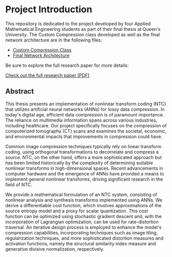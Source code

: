 # Project Introduction

This repository is dedicated to the project developed by four Applied Mathematical Engineering students as part of their final thesis at Queen's University. The Custom Compression class developed as well as the final network architecture are in the following files:

- [Custom Compression Class](CustomCompression.py)
- [Final Network Architecture](NNA.py)

Be sure to explore the full research paper for more details:

[Check out the full research paper (PDF)](Data%20Compression%20via%20Nonlinear%20Transform%20Coding%20using%20Artificial%20Neural%20Networks.pdf)


## Abstract

This thesis presents an implementation of nonlinear transform coding (NTC) that utilizes artificial neural networks (ANNs) for lossy data compression. In today's digital age, efficient data compression is of paramount importance. The reliance on multimedia information spans across various industries, including healthcare. Our project specifically focuses on the compression of computerized tomography (CT) scans and examines the societal, economic, and environmental impacts that improvements in compression could have.

Common image compression techniques typically rely on linear transform coding, using orthogonal transformations to decorrelate and compress a source. NTC, on the other hand, offers a more sophisticated approach but has been limited historically by the complexity of determining suitable nonlinear transforms in high-dimensional spaces. Recent advancements in computer hardware and the emergence of ANNs have provided a means to implement general nonlinear transforms, driving significant research in the field of NTC.

We provide a mathematical formulation of an NTC system, consisting of nonlinear analysis and synthesis transforms implemented using ANNs. We derive a differentiable cost function, which involves approximations of the source entropy model and a proxy for scalar quantization. This cost function can be optimized using stochastic gradient descent and, with the incorporation of Lagrangian optimization, can be used for rate-distortion traversal. An iterative design process is employed to enhance the model's compression capabilities, incorporating techniques such as image tiling, regularization techniques, and more sophisticated distortion measures and activation functions, namely the structural similarity index measure and generative divisive normalization, respectively.
